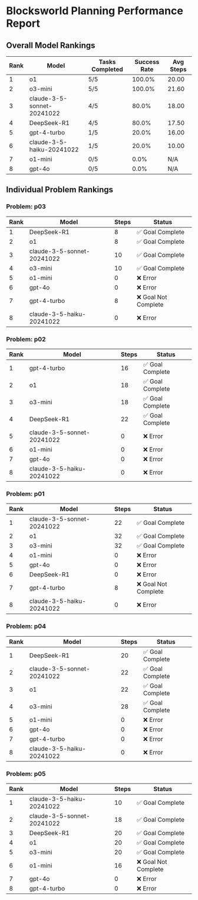 # Blocksworld Planning Performance Report

## Overall Model Rankings

| Rank | Model | Tasks Completed | Success Rate | Avg Steps |
|------|-------|----------------|--------------|----------|
| 1 | o1 | 5/5 | 100.0% | 20.00 |
| 2 | o3-mini | 5/5 | 100.0% | 21.60 |
| 3 | claude-3-5-sonnet-20241022 | 4/5 | 80.0% | 18.00 |
| 4 | DeepSeek-R1 | 4/5 | 80.0% | 17.50 |
| 5 | gpt-4-turbo | 1/5 | 20.0% | 16.00 |
| 6 | claude-3-5-haiku-20241022 | 1/5 | 20.0% | 10.00 |
| 7 | o1-mini | 0/5 | 0.0% | N/A |
| 8 | gpt-4o | 0/5 | 0.0% | N/A |

## Individual Problem Rankings

### Problem: p03

| Rank | Model | Steps | Status |
|------|-------|-------|--------|
| 1 | DeepSeek-R1 | 8 | ✅ Goal Complete |
| 2 | o1 | 8 | ✅ Goal Complete |
| 3 | claude-3-5-sonnet-20241022 | 10 | ✅ Goal Complete |
| 4 | o3-mini | 10 | ✅ Goal Complete |
| 5 | o1-mini | 0 | ❌ Error |
| 6 | gpt-4o | 0 | ❌ Error |
| 7 | gpt-4-turbo | 8 | ❌ Goal Not Complete |
| 8 | claude-3-5-haiku-20241022 | 0 | ❌ Error |

### Problem: p02

| Rank | Model | Steps | Status |
|------|-------|-------|--------|
| 1 | gpt-4-turbo | 16 | ✅ Goal Complete |
| 2 | o1 | 18 | ✅ Goal Complete |
| 3 | o3-mini | 18 | ✅ Goal Complete |
| 4 | DeepSeek-R1 | 22 | ✅ Goal Complete |
| 5 | claude-3-5-sonnet-20241022 | 0 | ❌ Error |
| 6 | o1-mini | 0 | ❌ Error |
| 7 | gpt-4o | 0 | ❌ Error |
| 8 | claude-3-5-haiku-20241022 | 0 | ❌ Error |

### Problem: p01

| Rank | Model | Steps | Status |
|------|-------|-------|--------|
| 1 | claude-3-5-sonnet-20241022 | 22 | ✅ Goal Complete |
| 2 | o1 | 32 | ✅ Goal Complete |
| 3 | o3-mini | 32 | ✅ Goal Complete |
| 4 | o1-mini | 0 | ❌ Error |
| 5 | gpt-4o | 0 | ❌ Error |
| 6 | DeepSeek-R1 | 0 | ❌ Error |
| 7 | gpt-4-turbo | 8 | ❌ Goal Not Complete |
| 8 | claude-3-5-haiku-20241022 | 0 | ❌ Error |

### Problem: p04

| Rank | Model | Steps | Status |
|------|-------|-------|--------|
| 1 | DeepSeek-R1 | 20 | ✅ Goal Complete |
| 2 | claude-3-5-sonnet-20241022 | 22 | ✅ Goal Complete |
| 3 | o1 | 22 | ✅ Goal Complete |
| 4 | o3-mini | 28 | ✅ Goal Complete |
| 5 | o1-mini | 0 | ❌ Error |
| 6 | gpt-4o | 0 | ❌ Error |
| 7 | gpt-4-turbo | 0 | ❌ Error |
| 8 | claude-3-5-haiku-20241022 | 0 | ❌ Error |

### Problem: p05

| Rank | Model | Steps | Status |
|------|-------|-------|--------|
| 1 | claude-3-5-haiku-20241022 | 10 | ✅ Goal Complete |
| 2 | claude-3-5-sonnet-20241022 | 18 | ✅ Goal Complete |
| 3 | DeepSeek-R1 | 20 | ✅ Goal Complete |
| 4 | o1 | 20 | ✅ Goal Complete |
| 5 | o3-mini | 20 | ✅ Goal Complete |
| 6 | o1-mini | 16 | ❌ Goal Not Complete |
| 7 | gpt-4o | 0 | ❌ Error |
| 8 | gpt-4-turbo | 0 | ❌ Error |

